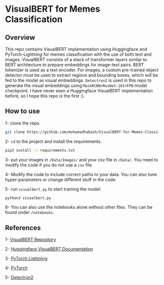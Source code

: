 # VisualBERT for Memes Classification
## Overview
This repo contains VisualBERT implementation using Huggingface and PyTorch-Lightning for memes classification with the use of both text and images. VisualBERT consists of a stack of transformer layers similar to BERT architecture to prepare embeddings for image-text pairs. BERT tokenizer is used as a text encoder. For images, a custom pre-trained object detector must be used to extract regions and bounding boxes, which will be fed to the model as visual embeddings. `Detectron2` is used in this repo to generate the visual embeddings using `MaskRCNN+ResNet-101+FPN` model checkpoint. I have never seen a Huggingface VisualBERT implementation before, so I hope this repo is the first :).

## How to use
1- clone the repo.
```bash
git clone https://github.com/mohamadhabash/VisualBERT-for-Memes-Classification.git
```
2- `cd` to the project and install the requirements.
```bash
pip3 install -r requirements.txt
```

3- put your images in `/Data/Images/` and your csv file in `/Data/`. You need to modify the code if you do not use a `csv` file. 

4- Modify the code to include correct paths to your data. You can also tune hyper-parameters or change different stuff in the code.

5- run `visualbert.py` to start training the model.
```bash
python3 visualbert.py
```
6- You can also use the notebooks alone without other files. They can be found under `/notebooks`.

## References
1- <a href="https://github.com/uclanlp/visualbert">VisualBERT Repository</a>

2- <a href="https://huggingface.co/docs/transformers/model_doc/visual_bert">Huggingface VisualBERT Documentation</a>

3- <a href="https://github.com/PyTorchLightning/pytorch-lightning">PyTorch Lightning</a>

4- <a href="https://github.com/pytorch/pytorch">PyTorch</a>

5- <a href="https://github.com/facebookresearch/detectron2">Detectron2</a>
